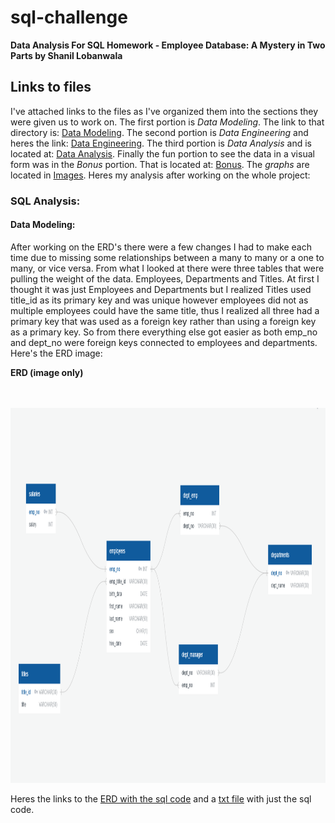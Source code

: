 # sql-challenge


**Data Analysis For SQL Homework - Employee Database: A Mystery in Two Parts by Shanil Lobanwala**

## Links to files

I've attached links to the files as I've organized them into the sections they were given us to work on. The first portion is *Data Modeling*. The link to that directory is: [Data Modeling](https://github.com/slobanwala1/sql-challenge/tree/main/my_submission/Data_Modeling). The second portion is *Data Engineering* and heres the link: [Data Engineering](https://github.com/slobanwala1/sql-challenge/tree/main/my_submission/Data_Engineering). The third portion is *Data Analysis* and is located at: [Data Analysis](https://github.com/slobanwala1/sql-challenge/tree/main/my_submission/Data_Analysis). Finally the fun portion to see the data in a visual form was in the *Bonus* portion. That is located at: [Bonus](https://github.com/slobanwala1/sql-challenge/tree/main/my_submission/Bonus). The *graphs* are located in [Images](https://github.com/slobanwala1/sql-challenge/tree/main/my_submission/Images). Heres my analysis after working on the whole project:

### SQL Analysis:


#### Data Modeling:

After working on the ERD's there were a few changes I had to make each time due to missing some relationships between a many to many or a one to many, or vice versa. From what I looked at there were three tables that were pulling the weight of the data. Employees, Departments and Titles. At first I thought it was just Employees and Departments but I realized Titles used title_id as its primary key and was unique however employees did not as multiple employees could have the same title, thus I realized all three had a primary key that was used as a foreign key rather than using a foreign key as a primary key. So from there everything else got easier as both emp_no and dept_no were foreign keys connected to employees and departments. Here's the ERD image:

**ERD (image only)**

<br>
<br>
<img src="https://github.com/slobanwala1/sql-challenge/blob/main/my_submission/Images/Pewlett_Hackard_files_ERD_ImgOnly.PNG" height="600" width="600">

Heres the links to the [ERD with the sql code](https://github.com/slobanwala1/sql-challenge/blob/main/my_submission/Images/Pewlett_Hackard_files_ERD.PNG) and a [txt file](https://github.com/slobanwala1/sql-challenge/blob/main/my_submission/Data_Modeling/Pewlett_Hackard_files_ERD_text.txt) with just the sql code.
